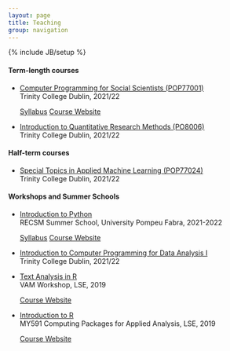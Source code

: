 ```yaml
---
layout: page
title: Teaching
group: navigation
---
```

{% include JB/setup %}

#### Term-length courses

- [Computer Programming for Social Scientists (POP77001)](https://tcd.blackboard.com/webapps/blackboard/execute/courseMain?course_id=_75212_1)  
Trinity College Dublin, 2021/22
  <p>
  <a class="btn btn-primary btn-sm" role="button" href="https://github.com/ASDS-TCD/POP77001_Computer_Programming_2021/blob/main/syllabus/POP77001_Computer_Programming_for_Social_Scientists.pdf">Syllabus</a>
  <a class="btn btn-info btn-sm" role="button" href="https://asds-tcd.github.io/POP77001_Computer_Programming_2021/">Course Website</a>
  </p>

- [Introduction to Quantitative Research Methods (PO8006)](https://tcd.blackboard.com/webapps/blackboard/execute/courseMain?course_id=_75263_1)  
Trinity College Dublin, 2021/22


#### Half-term courses

- [Special Topics in Applied Machine Learning (POP77024)](https://tcd.blackboard.com/webapps/blackboard/execute/courseMain?course_id=_75227_1)  
Trinity College Dublin, 2021/22


#### Workshops and Summer Schools

- [Introduction to Python](https://eventum.upf.edu/80340/section/36364/recsm-summer-methods-school-2022.html)  
RECSM Summer School, University Pompeu Fabra, 2021-2022
  <p>
  <a class="btn btn-primary btn-sm" role="button" href="https://raw.githubusercontent.com/tpaskhalis/RECSM_Introduction_Python/main/syllabus/Introduction_to_Python_RECSM.pdf">Syllabus</a>
  <a class="btn btn-info btn-sm" role="button" href="https://github.com/tpaskhalis/RECSM_Introduction_Python">Course Website</a>
  </p>

- [Introduction to Computer Programming for Data Analysis I](https://tcd.blackboard.com/webapps/blackboard/execute/courseMain?course_id=_75403_1)  
Trinity College Dublin, 2021/22

- [Text Analysis in R](https://github.com/tpaskhalis/VAM_Text_Analysis/)  
VAM Workshop, LSE, 2019
  <p>
  <a class="btn btn-info btn-sm" role="button" href="https://github.com/tpaskhalis/VAM_Text_Analysis">Course Website</a>
  </p>

- [Introduction to R](https://tom.paskhal.is/MY591/intro_to_r.html)  
MY591 Computing Packages for Applied Analysis, LSE, 2019
  <p>
  <a class="btn btn-info btn-sm" role="button" href="https://github.com/tpaskhalis/MY591_Introduction_to_R">Course Website</a>
  </p>
